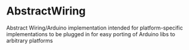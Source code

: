 # AbstractWiring
Abstract Wiring/Arduino implementation intended for platform-specific implementations to be plugged in for easy porting of Arduino libs to arbitrary platforms
